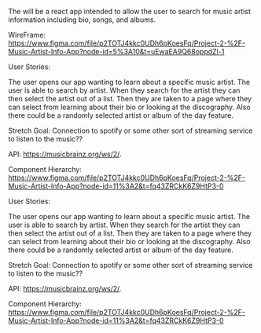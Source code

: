 The will be a react app intended to allow the user to search for music artist information including bio, songs, and albums.

WireFrame: https://www.figma.com/file/p2TOTJ4kkc0UDh6pKoesFq/Project-2-%2F-Music-Artist-Info-App?node-id=5%3A10&t=uEwaEA9Q68oppdZl-1


User Stories:

The user opens our app wanting to learn about a specific music artist. The user is able to search by artist. When they search for the artist they can then select the artist out of a list. Then they are taken to a page where they can select from learning about their bio or looking at the discography. Also there could be a randomly selected artist or album of the day feature.

Stretch Goal: Connection to spotify or some other sort of streaming service to listen to the music??

API: https://musicbrainz.org/ws/2/.

Component Hierarchy: https://www.figma.com/file/p2TOTJ4kkc0UDh6pKoesFq/Project-2-%2F-Music-Artist-Info-App?node-id=11%3A2&t=fq43ZRCkK6Z9HtP3-0

User Stories: 

The user opens our app wanting to learn about a specific music artist. The user is able to search by artist. When they search for the artist they can then select the artist out of a list. Then they are taken to a page where they can select from learning about their bio or looking at the discography. Also there could be a randomly selected artist or album of the day feature. 

Stretch Goal: Connection to spotify or some other sort of streaming service to listen to the music?? 

API: https://musicbrainz.org/ws/2/.

Component Hierarchy: https://www.figma.com/file/p2TOTJ4kkc0UDh6pKoesFq/Project-2-%2F-Music-Artist-Info-App?node-id=11%3A2&t=fq43ZRCkK6Z9HtP3-0


